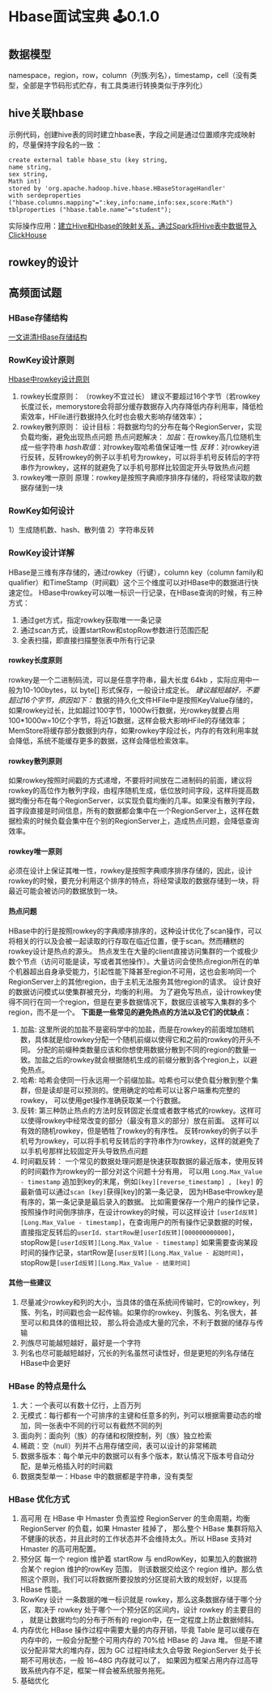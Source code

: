 # Hbase面试宝典 🕹️0.1.0

## 数据模型
namespace，region，row，column（列族:列名），timestamp，cell（没有类型，全部是字节码形式贮存，有工具类进行转换类似于序列化）  

## hive关联hbase
示例代码，创建hive表的同时建立hbase表，字段之间是通过位置顺序完成映射的，尽量保持字段名的一致 ：
```
create external table hbase_stu (key string,
name string,
sex string,
Math int)
stored by 'org.apache.hadoop.hive.hbase.HBaseStorageHandler'
with serdeproperties ("hbase.columns.mapping"=":key,info:name,info:sex,score:Math")
tblproperties ("hbase.table.name"="student");
```
实际操作应用：[建立Hive和Hbase的映射关系，通过Spark将Hive表中数据导入ClickHouse](https://download.csdn.net/download/m0_51197424/20667117)  

## rowkey的设计

## 高频面试题
### HBase存储结构
[一文讲清HBase存储结构](https://zhuanlan.zhihu.com/p/54184168)

### RowKey设计原则
[Hbase中rowkey设计原则](https://www.csdn.net/tags/MtTaEgzsMzIxNi1ibG9n.html)  
1. rowkey长度原则：
（rowkey不宜过长）
建议不要超过16个字节（若rowkey长度过长，memorystore会将部分缓存数据存入内存降低内存利用率，降低检索效率，HFile进行数据持久化时也会极大影响存储效率）；
2. rowkey散列原则：
设计目标：将数据均匀的分布在每个RegionServer，实现负载均衡，避免出现热点问题
热点问题解决：
*加盐*：在rowkey高几位随机生成一些字符串
*hash取值*：对rowkey取哈希值保证唯一性
*反转*：对rowkey进行反转，反转rowkey的例子以手机号为rowkey，可以将手机号反转后的字符串作为rowkey，这样的就避免了以手机号那样比较固定开头导致热点问题
3. rowkey唯一原则
原理：rowkey是按照字典顺序排序存储的，将经常读取的数据存储到一块

### RowKey如何设计
1）生成随机数、hash、散列值
2）字符串反转

### RowKey设计详解
HBase是三维有序存储的，通过rowkey（行键），column key（column family和qualifier）和TimeStamp（时间戳）这个三个维度可以对HBase中的数据进行快速定位。
HBase中rowkey可以唯一标识一行记录，在HBase查询的时候，有三种方式：
1. 通过get方式，指定rowkey获取唯一一条记录
2. 通过scan方式，设置startRow和stopRow参数进行范围匹配
3. 全表扫描，即直接扫描整张表中所有行记录
#### rowkey长度原则
rowkey是一个二进制码流，可以是任意字符串，最大长度 64kb ，实际应用中一般为10-100bytes，以 byte[] 形式保存，一般设计成定长。
*建议越短越好，不要超过16个字节，原因如下：*
数据的持久化文件HFile中是按照KeyValue存储的，如果rowkey过长，比如超过100字节，1000w行数据，光rowkey就要占用100*1000w=10亿个字节，将近1G数据，这样会极大影响HFile的存储效率；
MemStore将缓存部分数据到内存，如果rowkey字段过长，内存的有效利用率就会降低，系统不能缓存更多的数据，这样会降低检索效率。
#### rowkey散列原则
如果rowkey按照时间戳的方式递增，不要将时间放在二进制码的前面，建议将rowkey的高位作为散列字段，由程序随机生成，低位放时间字段，这样将提高数据均衡分布在每个RegionServer，以实现负载均衡的几率。如果没有散列字段，首字段直接是时间信息，所有的数据都会集中在一个RegionServer上，这样在数据检索的时候负载会集中在个别的RegionServer上，造成热点问题，会降低查询效率。
#### rowkey唯一原则
必须在设计上保证其唯一性，rowkey是按照字典顺序排序存储的，因此，设计rowkey的时候，要充分利用这个排序的特点，将经常读取的数据存储到一块，将最近可能会被访问的数据放到一块。
#### 热点问题
HBase中的行是按照rowkey的字典顺序排序的，这种设计优化了scan操作，可以将相关的行以及会被一起读取的行存取在临近位置，便于scan。然而糟糕的rowkey设计是热点的源头。 热点发生在大量的client直接访问集群的一个或极少数个节点（访问可能是读，写或者其他操作）。大量访问会使热点region所在的单个机器超出自身承受能力，引起性能下降甚至region不可用，这也会影响同一个RegionServer上的其他region，由于主机无法服务其他region的请求。 设计良好的数据访问模式以使集群被充分，均衡的利用。
为了避免写热点，设计rowkey使得不同行在同一个region，但是在更多数据情况下，数据应该被写入集群的多个region，而不是一个。
**下面是一些常见的避免热点的方法以及它们的优缺点：**
1. 加盐:
	这里所说的加盐不是密码学中的加盐，而是在rowkey的前面增加随机数，具体就是给rowkey分配一个随机前缀以使得它和之前的rowkey的开头不同。
	分配的前缀种类数量应该和你想使用数据分散到不同的region的数量一致。加盐之后的rowkey就会根据随机生成的前缀分散到各个region上，以避免热点。
2. 哈希:
	哈希会使同一行永远用一个前缀加盐。哈希也可以使负载分散到整个集群，但是读却是可以预测的。使用确定的哈希可以让客户端重构完整的rowkey，
	可以使用get操作准确获取某一个行数据。
3. 反转:
	第三种防止热点的方法时反转固定长度或者数字格式的rowkey。这样可以使得rowkey中经常改变的部分（最没有意义的部分）放在前面。
	这样可以有效的随机rowkey，但是牺牲了rowkey的有序性。
	反转rowkey的例子以手机号为rowkey，可以将手机号反转后的字符串作为rowkey，这样的就避免了以手机号那样比较固定开头导致热点问题
4. 时间戳反转：
	一个常见的数据处理问题是快速获取数据的最近版本，使用反转的时间戳作为rowkey的一部分对这个问题十分有用，
	可以用 `Long.Max_Value - timestamp` 追加到key的末尾，例如`[key][reverse_timestamp] , [key]` 的最新值可以通过`scan [key]`获得[key]的第一条记录，
	因为HBase中rowkey是有序的，第一条记录是最后录入的数据。
	比如需要保存一个用户的操作记录，按照操作时间倒序排序，在设计rowkey的时候，可以这样设计
	`[userId反转][Long.Max_Value - timestamp]`，在查询用户的所有操作记录数据的时候，
	直接指定反转后的`userId，startRow是[userId反转][000000000000]`，stopRow是`[userId反转][Long.Max_Value - timestamp]`
	如果需要查询某段时间的操作记录，startRow是`[user反转][Long.Max_Value - 起始时间]`，stopRow是`[userId反转][Long.Max_Value - 结束时间]`
#### 其他一些建议
1. 尽量减少rowkey和列的大小，当具体的值在系统间传输时，它的rowkey，列簇、列名，时间戳也会一起传输。如果你的rowkey、列簇名、列名很大，甚至可以和具体的值相比较，
那么将会造成大量的冗余，不利于数据的储存与传输
2. 列族尽可能越短越好，最好是一个字符
3. 列名也尽可能越短越好，冗长的列名虽然可读性好，但是更短的列名存储在HBase中会更好

### HBase 的特点是什么
1. 大：一个表可以有数十亿行，上百万列  
2. 无模式：每行都有一个可排序的主键和任意多的列，列可以根据需要动态的增加，同一张表中不同的行可以有截然不同的列  
3. 面向列：面向列（族）的存储和权限控制，列（族）独立检索  
4. 稀疏：空（null）列并不占用存储空间，表可以设计的非常稀疏  
5. 数据多版本：每个单元中的数据可以有多个版本，默认情况下版本号自动分配，是单元格插入时的时间戳  
6. 数据类型单一：Hbase 中的数据都是字符串，没有类型  

### HBase 优化方式
1. 高可用
在 HBase 中 Hmaster 负责监控 RegionServer 的生命周期，均衡 RegionServer 的负载，如果 Hmaster 挂掉了，
那么整个 HBase 集群将陷入不健康的状态，并且此时的工作状态并不会维持太久。所以 HBase 支持对 Hmaster 的高可用配置。
2. 预分区
每一个 region 维护着 startRow 与 endRowKey，如果加入的数据符合某个 region 维护的rowKey 范围，
则该数据交给这个 region 维护。那么依照这个原则，我们可以将数据所要投放的分区提前大致的规划好，以提高 HBase 性能。
3. RowKey 设计
一条数据的唯一标识就是 rowkey，那么这条数据存储于哪个分区，取决于 rowkey 处于哪个一个预分区的区间内，设计 rowkey 的主要目的 ，
就是让数据均匀的分布于所有的 region中，在一定程度上防止数据倾斜。
4. 内存优化
HBase 操作过程中需要大量的内存开销，毕竟 Table 是可以缓存在内存中的，一般会分配整个可用内存的 70%给 HBase 的 Java 堆。
但是不建议分配非常大的堆内存，因为 GC 过程持续太久会导致 RegionServer 处于长期不可用状态，一般 16~48G 内存就可以了，
如果因为框架占用内存过高导致系统内存不足，框架一样会被系统服务拖死。
5. 基础优化
